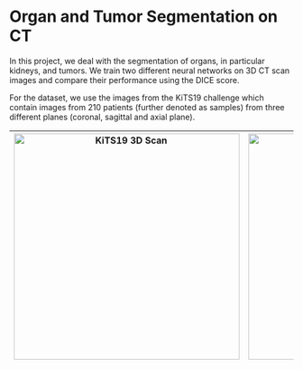 # Organ and Tumor Segmentation on CT

In this project, we deal with the segmentation of organs, in particular kidneys, and tumors. We train two different neural networks on 3D CT scan images and compare their performance using the DICE score.

For the dataset, we use the images from the KiTS19 challenge which contain images from 210 patients (further denoted as samples) from three different planes (coronal, sagittal and axial plane).

|<img src="https://public.grand-challenge-user-content.org/logos/challenge/360/Screenshot_from_2019-01-02_17-23-36.x20.jpeg" alt="KiTS19 3D Scan" width="400">|<img src="https://pro.boehringer-ingelheim.com/us/ipfradiologyrounds/sites/default/files/2022-06/construction-plane.webp" alt="Coronal, Sagittal and Axial Plane" width="400">|
|-|-|
